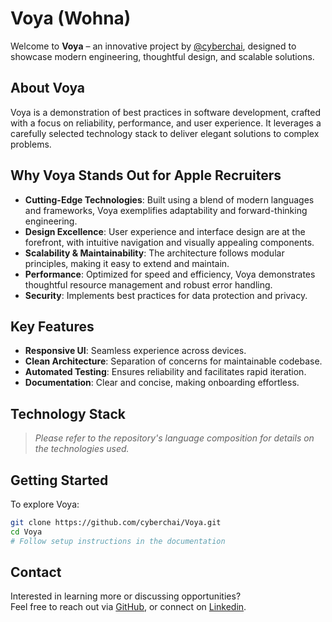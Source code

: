 # Voya (Wohna)

Welcome to **Voya** – an innovative project by [@cyberchai](https://github.com/cyberchai), designed to showcase modern engineering, thoughtful design, and scalable solutions.

## About Voya

Voya is a demonstration of best practices in software development, crafted with a focus on reliability, performance, and user experience. It leverages a carefully selected technology stack to deliver elegant solutions to complex problems.

## Why Voya Stands Out for Apple Recruiters

- **Cutting-Edge Technologies**: Built using a blend of modern languages and frameworks, Voya exemplifies adaptability and forward-thinking engineering.
- **Design Excellence**: User experience and interface design are at the forefront, with intuitive navigation and visually appealing components.
- **Scalability & Maintainability**: The architecture follows modular principles, making it easy to extend and maintain.
- **Performance**: Optimized for speed and efficiency, Voya demonstrates thoughtful resource management and robust error handling.
- **Security**: Implements best practices for data protection and privacy.

## Key Features

- **Responsive UI**: Seamless experience across devices.
- **Clean Architecture**: Separation of concerns for maintainable codebase.
- **Automated Testing**: Ensures reliability and facilitates rapid iteration.
- **Documentation**: Clear and concise, making onboarding effortless.

## Technology Stack

> _Please refer to the repository's language composition for details on the technologies used._

## Getting Started

To explore Voya:

```bash
git clone https://github.com/cyberchai/Voya.git
cd Voya
# Follow setup instructions in the documentation
```

## Contact

Interested in learning more or discussing opportunities?  
Feel free to reach out via [GitHub](https://github.com/cyberchai), or connect on [Linkedin](https://linkedin.com/in/chaira-harder).
